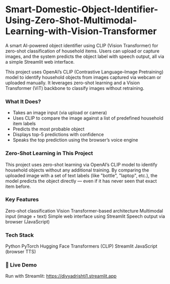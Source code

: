 # Smart-Domestic-Object-Identifier-Using-Zero-Shot-Multimodal-Learning-with-Vision-Transformer
A smart AI-powered object identifier using CLIP (Vision Transformer) for zero-shot classification of household items. Users can upload or capture images, and the system predicts the object label with speech output, all via a simple Streamlit web interface.

This project uses OpenAI’s CLIP (Contrastive Language–Image Pretraining) model to identify household objects from images captured via webcam or uploaded manually. It leverages zero-shot learning and a Vision Transformer (ViT) backbone to classify images without retraining.

###  What It Does?
- Takes an image input (via upload or camera)
- Uses CLIP to compare the image against a list of predefined household item labels
- Predicts the most probable object
- Displays top-5 predictions with confidence
- Speaks the top prediction using the browser’s voice engine
###  Zero-Shot Learning in This Project
This project uses zero-shot learning via OpenAI’s CLIP model to identify household objects without any additional training. By comparing the uploaded image with a set of text labels (like "bottle", "laptop", etc.), the model predicts the object directly — even if it has never seen that exact item before.

### Key Features
Zero-shot classification
Vision Transformer-based architecture
Multimodal input (image + text)
Simple web interface using Streamlit
Speech output via browser (JavaScript)

### Tech Stack
Python
PyTorch
Hugging Face Transformers (CLIP)
Streamlit
JavaScript (browser TTS)


### 🚀 Live Demo
Run with Streamlit:
https://divyadrishti1.streamlit.app





